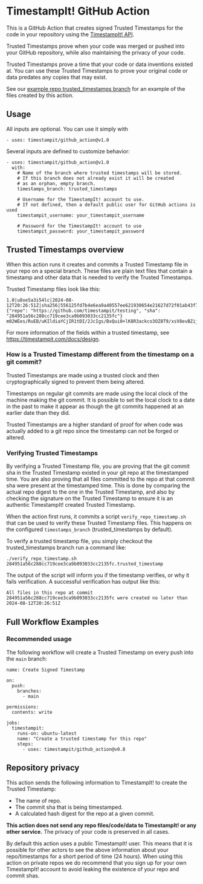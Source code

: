# TimestampIt! GitHub Action

This is a GitHub Action that creates signed Trusted Timestamps for the code in your repository using the [TimestampIt! API](https://timestampit.com/).

Trusted Timestamps prove when your code was merged or pushed into your GitHub repository, while also maintaining the privacy of your code.

Trusted Timestamps prove a time that your code or data inventions existed at. You can use these Trusted Timestamps
to prove your original code or data predates any copies that may exist.

See our [example repo trusted_timestamps branch](https://github.com/timestampit/action_test/tree/trusted_timestamps) for an example of the files created by this action.

## Usage

All inputs are optional. You can use it simply with
```
- uses: timestampit/github_action@v1.0
```

Several inputs are defined to customize behavior:
```
- uses: timestampit/github_action@v1.0
  with:
    # Name of the branch where trusted timestamps will be stored.
    # If this branch does not already exist it will be created
    # as an orphan, empty branch.
    timestamps_branch: trusted_timestamps

    # Username for the TimestampIt! account to use.
    # If not defined, then a default public user for GitHub actions is used
    timestampit_username: your_timestampit_username

    # Password for the TimestampIt! account to use
    timestampit_password: your_timestampit_password
```

## Trusted Timestamps overview

When this action runs it creates and commits a Trusted Timestamp file in your repo on a special branch. These files are plain text files that contain a timestamp and other data that is needed to verify the Trusted Timestamps.

Trusted Timestamp files look like this:
```
1.0|u8xe5a3i54lc|2024-08-12T20:26:51Z|sha256|556125fd7b4e6ea9a40557ee621930654e21627d72f01ab43f7d872a121e006c|https://timestampit.com/key/kleybzu2afwz|{"repo": "https://github.com/timestampit/testing", "sha": "284951a56c288cc719cee3ca9b093033cc2135fc"}
m02WEes/RuEB/uKIldiaYCjIR1tDI/2JcIgs/BxQui0+lK8R3ackco3OZ8T9/xsV8evBZijoRbup7O20sNYDDg==
```

For more information of the fields within a trusted timestamp, see https://timestampit.com/docs/design.

### How is a Trusted Timestamp different from the timestamp on a git commit?

Trusted Timestamps are made using a trusted clock and then cryptographically signed to prevent them being altered.

Timestamps on regular git commits are made using the local clock of the machine making the git commit. It is possible to set the local clock to a date in the past to make it appear as though the git commits happened at an earlier date than they did.

Trusted Timestamps are a higher standard of proof for when code was actually added to a git repo since the timestamp can not be forged or altered.

### Verifying Trusted Timestamps

By verifying a Trusted Timestamp file, you are proving that the git commit sha in the Trusted Timestamp existed in your git repo at the timestamped time. You are also proving that all files committed to the repo at that commit sha were present at the timestamped time. This is done by comparing the actual repo digest to the one in the Trusted Timestamp, and also by checking the signature on the Trusted Timestamp to ensure it is an authentic TimestampIt! created Trusted Timestamp.

When the action first runs, it commits a script `verify_repo_timestamp.sh` that can be used to verify these Trusted Timestamp files. This happens on the configured `timestamps_branch` (trusted_timestamps by default).

To verify a trusted timestamp file, you simply checkout the trusted_timestamps branch run a command like:
```
./verify_repo_timestamp.sh 284951a56c288cc719cee3ca9b093033cc2135fc.trusted_timestamp
```
The output of the script will inform you if the timestamp verifies, or why it fails verification. A successful verification has output like this:
```
All files in this repo at commit 284951a56c288cc719cee3ca9b093033cc2135fc were created no later than 2024-08-12T20:26:51Z
```

## Full Workflow Examples

### Recommended usage

The following workflow will create a Trusted Timestamp on every push into the `main` branch:
```
name: Create Signed Timestamp

on:
  push:
    branches:
      - main

permissions:
  contents: write

jobs:
  timestampit:
    runs-on: ubuntu-latest
    name: "Create a trusted timestamp for this repo"
    steps:
      - uses: timestampit/github_action@v0.8
```

## Repository privacy

This action sends the following information to TimestampIt! to create the Trusted Timestamp:
- The name of repo.
- The commit sha that is being timestamped.
- A calculated hash digest for the repo at a given commit.

**This action does not send any repo files/code/data to TimestampIt! or any other service.** The privacy of your code is preserved in all cases.

By default this action uses a public TimestampIt! user. This means that it is possible for other actors to see the above information about your repo/timestamps for a short period of time (24 hours). When using this action on private repos we do recommend that you sign up for your own TimestampIt! account to avoid leaking the existence of your repo and commit shas.
